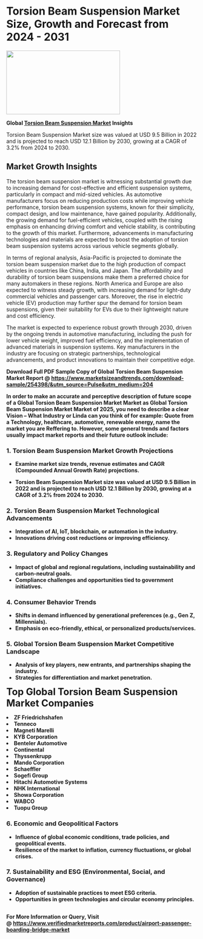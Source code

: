 <H1>Torsion Beam Suspension Market Size, Growth and Forecast from 2024 - 2031</H1><img class="aligncenter size-medium wp-image-584254" src="https://thirdeyenews.in/wp-content/uploads/2024/09/Global-Market-Research-300x168.jpeg" alt="" width="300" height="168" /><p><strong>Global&nbsp;<a href="https://www.marketsizeandtrends.com/download-sample/254398/&amp;utm_source=Pulse&amp;utm_medium=204">Torsion Beam Suspension Market</a> Insights</strong></p><p>Torsion Beam Suspension Market size was valued at USD 9.5 Billion in 2022 and is projected to reach USD 12.1 Billion by 2030, growing at a CAGR of 3.2% from 2024 to 2030.</p><p><h2>Market Growth Insights</h2> <p>The torsion beam suspension market is witnessing substantial growth due to increasing demand for cost-effective and efficient suspension systems, particularly in compact and mid-sized vehicles. As automotive manufacturers focus on reducing production costs while improving vehicle performance, torsion beam suspension systems, known for their simplicity, compact design, and low maintenance, have gained popularity. Additionally, the growing demand for fuel-efficient vehicles, coupled with the rising emphasis on enhancing driving comfort and vehicle stability, is contributing to the growth of this market. Furthermore, advancements in manufacturing technologies and materials are expected to boost the adoption of torsion beam suspension systems across various vehicle segments globally.</p> <p><strong></strong></p> <p>In terms of regional analysis, Asia-Pacific is projected to dominate the torsion beam suspension market due to the high production of compact vehicles in countries like China, India, and Japan. The affordability and durability of torsion beam suspensions make them a preferred choice for many automakers in these regions. North America and Europe are also expected to witness steady growth, with increasing demand for light-duty commercial vehicles and passenger cars. Moreover, the rise in electric vehicle (EV) production may further spur the demand for torsion beam suspensions, given their suitability for EVs due to their lightweight nature and cost efficiency.</p> <p>The market is expected to experience robust growth through 2030, driven by the ongoing trends in automotive manufacturing, including the push for lower vehicle weight, improved fuel efficiency, and the implementation of advanced materials in suspension systems. Key manufacturers in the industry are focusing on strategic partnerships, technological advancements, and product innovations to maintain their competitive edge.</p> <p><strong></p><p><span class=""><strong>Download Full PDF Sample Copy of Global Torsion Beam Suspension Market Report</strong> @ <a href="https://www.marketsizeandtrends.com/download-sample/254398/&amp;utm_source=Pulse&amp;utm_medium=204" target="_blank">https://www.marketsizeandtrends.com/download-sample/254398/&amp;utm_source=Pulse&amp;utm_medium=204</a></span></p><p>In order to make an accurate and perceptive description of future scope of a Global&nbsp;Torsion Beam Suspension Market Market as Global&nbsp;Torsion Beam Suspension Market Market of 2025, you need to describe a clear Vision &ndash; What Industry or Linda can you think of for example: Quote from a Technology, healthcare, automotive, renewable energy, name the market you are Reffering to. However, some general trends and factors usually impact market reports and their future outlook include:</p><h3>1.&nbsp;<strong>Torsion Beam Suspension Market Growth Projections</strong></h3><ul><li>Examine market size trends, revenue estimates and CAGR (Compounded Annual Growth Rate) projections.</li><li><p>Torsion Beam Suspension Market size was valued at USD 9.5 Billion in 2022 and is projected to reach USD 12.1 Billion by 2030, growing at a CAGR of 3.2% from 2024 to 2030.</p></li></ul><h3>2.&nbsp;<strong>Torsion Beam Suspension Market Technological Advancements</strong></h3><ul><li>Integration of AI, IoT, blockchain, or automation in the industry.</li><li>Innovations driving cost reductions or improving efficiency.</li></ul><h3>3.&nbsp;<strong>Regulatory and Policy Changes</strong></h3><ul><li>Impact of global and regional regulations, including sustainability and carbon-neutral goals.</li><li>Compliance challenges and opportunities tied to government initiatives.</li></ul><h3>4.&nbsp;<strong>Consumer Behavior Trends</strong></h3><ul><li>Shifts in demand influenced by generational preferences (e.g., Gen Z, Millennials).</li><li>Emphasis on eco-friendly, ethical, or personalized products/services.</li></ul><h3>5.&nbsp;<strong>Global Torsion Beam Suspension Market Competitive Landscape</strong></h3><ul><li>Analysis of key players, new entrants, and partnerships shaping the industry.</li><li>Strategies for differentiation and market penetration.</li></ul><p data-pm-slice="1 1 []"><span style="color: inherit; font-family: inherit; font-size: 25px;">Top Global Torsion Beam Suspension Market Companies</span></p><div class="" data-test-id=""><p><li>ZF Friedrichshafen</li><li> Tenneco</li><li> Magneti Marelli</li><li> KYB Corporation</li><li> Benteler Automotive</li><li> Continental</li><li> Thyssenkrupp</li><li> Mando Corporation</li><li> Schaeffler</li><li> Sogefi Group</li><li> Hitachi Automotive Systems</li><li> NHK International</li><li> Showa Corporation</li><li> WABCO</li><li> Tuopu Group</li></p></div><h3>6.&nbsp;<strong>Economic and Geopolitical Factors</strong></h3><ul><li>Influence of global economic conditions, trade policies, and geopolitical events.</li><li>Resilience of the market to inflation, currency fluctuations, or global crises.</li></ul><h3>7.&nbsp;<strong>Sustainability and ESG (Environmental, Social, and Governance)</strong></h3><ul><li>Adoption of sustainable practices to meet ESG criteria.</li><li>Opportunities in green technologies and circular economy principles.</li></ul><h2><strong style="font-size: 14px;">For More Information or Query, Visit @&nbsp;</strong><a style="background-color: #ffffff; font-size: 14px;" href="https://www.marketsizeandtrends.com/report/torsion-beam-suspension-market/" target="_blank">https://www.verifiedmarketreports.com/product/airport-passenger-boarding-bridge-market</a></h2>
